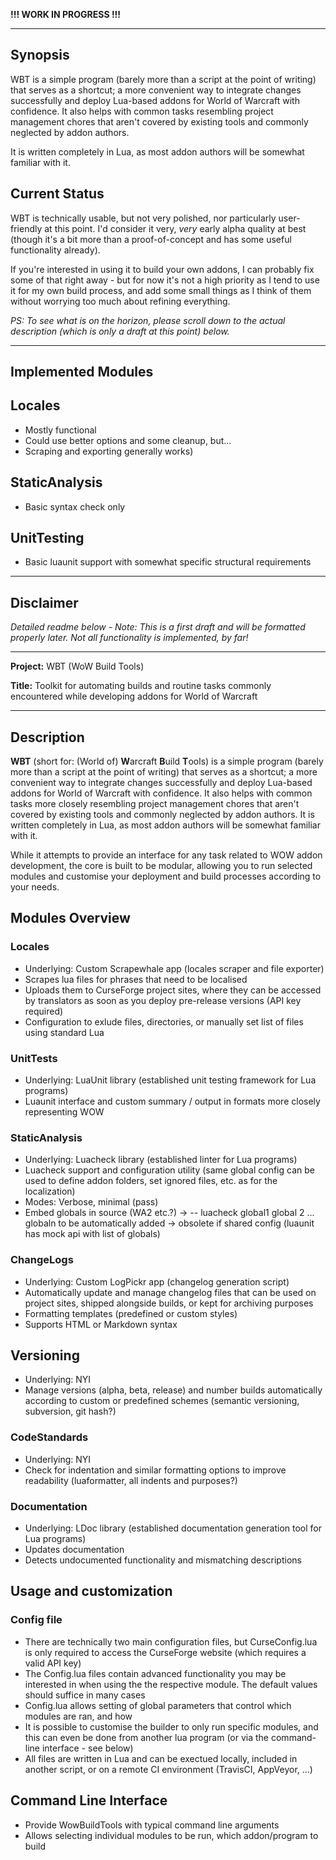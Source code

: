 **!!! WORK IN PROGRESS !!!**
<hr>

## Synopsis
WBT is a simple program (barely more than a script at the point of writing) that serves as a shortcut; a more convenient way to integrate changes successfully and deploy Lua-based addons for World of Warcraft with confidence. It also helps with common tasks resembling project management chores that aren't covered by existing tools and commonly neglected by addon authors.

It is written completely in Lua, as most addon authors will be somewhat familiar with it.

## Current Status

WBT is technically usable, but not very polished, nor particularly user-friendly at this point. I'd consider it very, *very* early alpha quality at best (though it's a bit more than a proof-of-concept and has some useful functionality already).

If you're interested in using it to build your own addons, I can probably fix some of that right away - but for now it's not a high priority as I tend to use it for my own build process, and add some small things as I think of them without worrying too much about refining everything.

*PS: To see what is on the horizon, please scroll down to the actual description (which is only a draft at this point) below.*

<hr>

## Implemented Modules

## Locales
* Mostly functional
* Could use better options and some cleanup, but...
* Scraping and exporting generally works)

## StaticAnalysis
* Basic syntax check only

## UnitTesting
* Basic luaunit support with somewhat specific structural requirements

<hr>

## Disclaimer

*Detailed readme below - Note: This is a first draft and will be formatted properly later. Not all functionality is implemented, by far!*

<hr>

**Project:** WBT (WoW Build Tools)

**Title:** Toolkit for automating builds and routine tasks commonly encountered while developing addons for World of Warcraft

<hr>

## Description

**WBT** (short for: (World of) **W**arcraft **B**uild **T**ools) is a simple program (barely more than a script at the point of writing) that serves as a shortcut; a more convenient way to integrate changes successfully and deploy Lua-based addons for World of Warcraft with confidence. It also helps with common tasks more closely resembling project management chores that aren't covered by existing tools and commonly neglected by addon authors. It is written completely in Lua, as most addon authors will be somewhat familiar with it.

While it attempts to provide an interface for any task related to WOW addon development, the core is built to be modular, allowing you to run selected modules and customise your deployment and build processes according to your needs.

## Modules Overview

### Locales
* Underlying: Custom Scrapewhale app (locales scraper and file exporter)
* Scrapes lua files for phrases that need to be localised
* Uploads them to CurseForge project sites, where they can be accessed by translators as soon as you deploy pre-release versions (API key required)
* Configuration to exlude files, directories, or manually set list of files using standard Lua

### UnitTests
* Underlying: LuaUnit library (established unit testing framework for Lua programs)
* Luaunit interface and custom summary / output in formats more closely representing WOW

### StaticAnalysis
* Underlying: Luacheck library (established linter for Lua programs)
* Luacheck support and configuration utility (same global config can be used to define addon folders, set ignored files, etc. as for the localization)
* Modes: Verbose, minimal (pass)
* Embed globals in source (WA2 etc.?) -> -- luacheck global1 global 2 ... globaln to be automatically added -> obsolete if shared config (luaunit has mock api with list of globals)

### ChangeLogs
* Underlying: Custom LogPickr app (changelog generation script)
* Automatically update and manage changelog files that can be used on project sites, shipped alongside builds, or kept for archiving purposes
* Formatting templates (predefined or custom styles)
* Supports HTML or Markdown syntax

## Versioning
* Underlying: NYI
* Manage versions (alpha, beta, release) and number builds automatically according to custom or predefined schemes (semantic versioning, subversion, git hash?)

### CodeStandards
* Underlying: NYI
* Check for indentation and similar formatting options to improve readability (luaformatter, all indents and purposes?)

### Documentation
* Underlying: LDoc library (established documentation generation tool for Lua programs)
* Updates documentation
* Detects undocumented functionality and mismatching descriptions

## Usage and customization

### Config file
* There are technically two main configuration files, but CurseConfig.lua is only required to access the CurseForge website (which requires a valid API key)
* The <ModuleName>Config.lua files contain advanced functionality you may be interested in when using the the respective module. The default values should suffice in many cases
* Config.lua allows setting of global parameters that control which modules are ran, and how
* It is possible to customise the builder to only run specific modules, and this can even be done from another lua program (or via the command-line interface - see below)
* All files are written in Lua and can be exectued locally, included in another script, or on a remote CI environment (TravisCI, AppVeyor, ...)

## Command Line Interface
* Provide WowBuildTools with typical command line arguments
* Allows selecting individual modules to be run, which addon/program to build